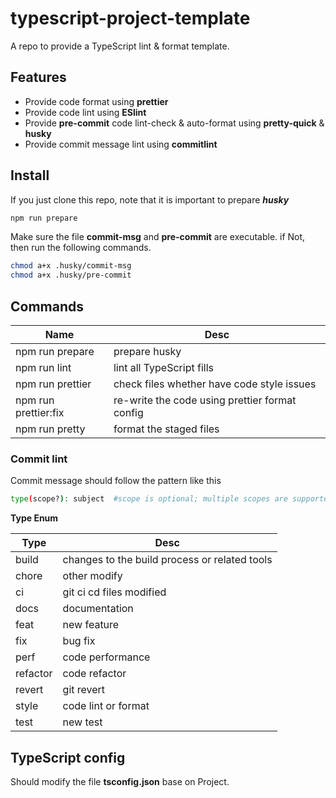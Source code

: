 # typescript-project-template

A repo to provide a TypeScript lint &amp; format template.

## Features

- Provide code format using **prettier**
- Provide code lint using **ESlint**
- Provide **pre-commit** code lint-check & auto-format using **pretty-quick** & **husky**
- Provide commit message lint using **commitlint**

## Install

If you just clone this repo, note that it is important to prepare **_husky_**

```sh
npm run prepare
```

Make sure the file **commit-msg** and **pre-commit** are executable.
if Not, then run the following commands.

```sh
chmod a+x .husky/commit-msg
chmod a+x .husky/pre-commit
```

## Commands

| Name                 | Desc                                           |
| -------------------- | ---------------------------------------------- |
| npm run prepare      | prepare husky                                  |
| npm run lint         | lint all TypeScript fills                      |
| npm run prettier     | check files whether have code style issues     |
| npm run prettier:fix | re-write the code using prettier format config |
| npm run pretty       | format the staged files                        |

### Commit lint

Commit message should follow the pattern like this

```sh
type(scope?): subject  #scope is optional; multiple scopes are supported (current delimiter options: "/", "\" and ",")
```

**Type Enum**

| Type     | Desc                                          |
| -------- | --------------------------------------------- |
| build    | changes to the build process or related tools |
| chore    | other modify                                  |
| ci       | git ci cd files modified                      |
| docs     | documentation                                 |
| feat     | new feature                                   |
| fix      | bug fix                                       |
| perf     | code performance                              |
| refactor | code refactor                                 |
| revert   | git revert                                    |
| style    | code lint or format                           |
| test     | new test                                      |

## TypeScript config

Should modify the file **tsconfig.json** base on Project.
